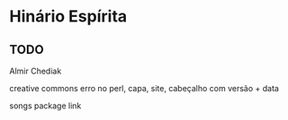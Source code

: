 # Hinário Espírita

## TODO
Almir Chediak

creative commons
erro no perl, capa, site, cabeçalho com versão + data

songs package link
